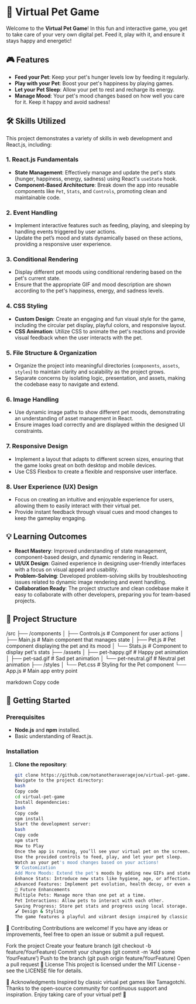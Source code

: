 # 🐾 Virtual Pet Game

Welcome to the **Virtual Pet Game**! In this fun and interactive game, you get to take care of your very own digital pet. Feed it, play with it, and ensure it stays happy and energetic!

## 🎮 Features

- **Feed your Pet**: Keep your pet's hunger levels low by feeding it regularly.
- **Play with your Pet**: Boost your pet's happiness by playing games.
- **Let your Pet Sleep**: Allow your pet to rest and recharge its energy.
- **Manage Mood**: Your pet's mood changes based on how well you care for it. Keep it happy and avoid sadness!

## 🛠️ Skills Utilized

This project demonstrates a variety of skills in web development and React.js, including:

### 1. **React.js Fundamentals**

- **State Management**: Effectively manage and update the pet's stats (hunger, happiness, energy, sadness) using React's `useState` hook.
- **Component-Based Architecture**: Break down the app into reusable components like `Pet`, `Stats`, and `Controls`, promoting clean and maintainable code.

### 2. **Event Handling**

- Implement interactive features such as feeding, playing, and sleeping by handling events triggered by user actions.
- Update the pet’s mood and stats dynamically based on these actions, providing a responsive user experience.

### 3. **Conditional Rendering**

- Display different pet moods using conditional rendering based on the pet's current state.
- Ensure that the appropriate GIF and mood description are shown according to the pet's happiness, energy, and sadness levels.

### 4. **CSS Styling**

- **Custom Design**: Create an engaging and fun visual style for the game, including the circular pet display, playful colors, and responsive layout.
- **CSS Animation**: Utilize CSS to animate the pet's reactions and provide visual feedback when the user interacts with the pet.

### 5. **File Structure & Organization**

- Organize the project into meaningful directories (`components`, `assets`, `styles`) to maintain clarity and scalability as the project grows.
- Separate concerns by isolating logic, presentation, and assets, making the codebase easy to navigate and extend.

### 6. **Image Handling**

- Use dynamic image paths to show different pet moods, demonstrating an understanding of asset management in React.
- Ensure images load correctly and are displayed within the designed UI constraints.

### 7. **Responsive Design**

- Implement a layout that adapts to different screen sizes, ensuring that the game looks great on both desktop and mobile devices.
- Use CSS Flexbox to create a flexible and responsive user interface.

### 8. **User Experience (UX) Design**

- Focus on creating an intuitive and enjoyable experience for users, allowing them to easily interact with their virtual pet.
- Provide instant feedback through visual cues and mood changes to keep the gameplay engaging.

## 💡 Learning Outcomes

- **React Mastery**: Improved understanding of state management, component-based design, and dynamic rendering in React.
- **UI/UX Design**: Gained experience in designing user-friendly interfaces with a focus on visual appeal and usability.
- **Problem-Solving**: Developed problem-solving skills by troubleshooting issues related to dynamic image rendering and event handling.
- **Collaboration Ready**: The project structure and clean codebase make it easy to collaborate with other developers, preparing you for team-based projects.

## 📂 Project Structure

/src
├── /components
│ ├── Controls.js # Component for user actions
│ ├── Main.js # Main component that manages state
│ ├── Pet.js # Pet component displaying the pet and its mood
│ └── Stats.js # Component to display pet's stats
├── /assets
│ ├── pet-happy.gif # Happy pet animation
│ ├── pet-sad.gif # Sad pet animation
│ └── pet-neutral.gif # Neutral pet animation
├── /styles
│ └── Pet.css # Styling for the Pet component
└── App.js # Main app entry point

markdown
Copy code

## 🚀 Getting Started

### Prerequisites

- **Node.js** and **npm** installed.
- Basic understanding of React.js.

### Installation

1. **Clone the repository**:
   ```bash
   git clone https://github.com/notanotheraveragejoe/virtual-pet-game.git
   Navigate to the project directory:
   bash
   Copy code
   cd virtual-pet-game
   Install dependencies:
   bash
   Copy code
   npm install
   Start the development server:
   bash
   Copy code
   npm start
   How to Play
   Once the app is running, you’ll see your virtual pet on the screen.
   Use the provided controls to feed, play, and let your pet sleep.
   Watch as your pet's mood changes based on your actions!
   🛠️ Customization
   Add More Moods: Extend the pet's moods by adding new GIFs and states.
   Enhance Stats: Introduce new stats like hygiene, age, or affection.
   Advanced Features: Implement pet evolution, health decay, or even a pet shop!
   🌟 Future Enhancements
   Multiple Pets: Manage more than one pet at a time.
   Pet Interactions: Allow pets to interact with each other.
   Saving Progress: Store pet stats and progress using local storage.
   🖌️ Design & Styling
   The game features a playful and vibrant design inspired by classic virtual pet games. The circular frame around the pet adds focus and visual appeal, making it a delightful experience for players.
   ```

🤝 Contributing
Contributions are welcome! If you have any ideas or improvements, feel free to open an issue or submit a pull request.

Fork the project
Create your feature branch (git checkout -b feature/YourFeature)
Commit your changes (git commit -m 'Add some YourFeature')
Push to the branch (git push origin feature/YourFeature)
Open a pull request
📄 License
This project is licensed under the MIT License - see the LICENSE file for details.

💬 Acknowledgments
Inspired by classic virtual pet games like Tamagotchi.
Thanks to the open-source community for continuous support and inspiration.
Enjoy taking care of your virtual pet! 🐶
